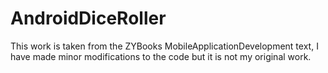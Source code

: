 # AndroidDiceRoller
This work is taken from the ZYBooks MobileApplicationDevelopment text, I have made minor modifications to the code but it is not my original work.
